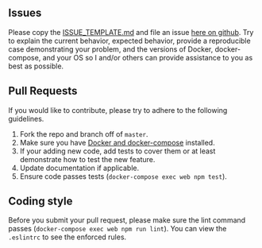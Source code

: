 ## Issues
Please copy the [ISSUE_TEMPLATE.md](ISSUE_TEMPLATE.md) and file an issue [here on github](https://github.com/Robert-W/mern-kit/issues).  Try to explain the current behavior, expected behavior, provide a reproducible case demonstrating your problem, and the versions of Docker, docker-compose, and your OS so I and/or others can provide assistance to you as best as possible.

## Pull Requests
If you would like to contribute, please try to adhere to the following guidelines.

1. Fork the repo and branch off of `master`.
2. Make sure you have [Docker and docker-compose](https://www.docker.com/products/docker) installed.
3. If your adding new code, add tests to cover them or at least demonstrate how to test the new feature.
4. Update documentation if applicable.
5. Ensure code passes tests (`docker-compose exec web npm test`).

## Coding style
Before you submit your pull request, please make sure the lint command passes (`docker-compose exec web npm run lint`). You can view the `.eslintrc` to see the enforced rules.
